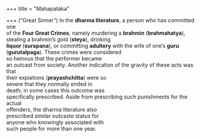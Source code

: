 +++
title = "Mahapataka"

+++
(“Great Sinner”) In the **dharma literature**, a person who has committed one  
of the **Four Great Crimes**, namely murdering a **brahmin** (**brahmahatya**), stealing a brahmin’s gold (**steya**), drinking  
**liquor** (**surapana**), or committing **adultery** with the wife of one’s **guru** (**gurutalpaga**). These crimes were considered  
so heinous that the performer became  
an outcast from society. Another indication of the gravity of these acts was that  
their expiations (**prayashchitta**) were so  
severe that they normally ended in  
death; in some cases this outcome was  
specifically prescribed. Aside from prescribing such punishments for the actual  
offenders, the dharma literature also  
prescribed similar outcaste status for  
anyone who knowingly associated with  
such people for more than one year.